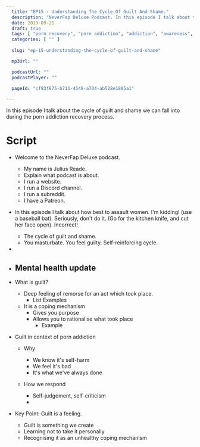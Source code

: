 ```yaml
---
  title: "EP15 - Understanding The Cycle Of Guilt And Shame."
  description: "NeverFap Deluxe Podcast. In this episode I talk about the cycle of guilt and shame we can fall into during the porn addiction recovery process."
  date: 2019-09-21
  draft: true
  tags: [ "porn recovery", "porn addiction", "addiction", "awareness", "nofap", "neverfap", "neverfap deluxe", "neverfap basics", "nofap podcast", "neverfap podcast", "neverfap deluxe podcast" ]
  categories: [ "" ]
  
  slug: "ep-15-understanding-the-cycle-of-guilt-and-shame"

  mp3Url: ""

  podcastUrl: ""
  podcastPlayer: ""

  pageId: "cf93f875-b711-4548-a704-ab528e1885a1"

---
```


In this episode I talk about the cycle of guilt and shame we can fall into during the porn addiction recovery process.

# Script

- Welcome to the NeverFap Deluxe podcast. 
  - My name is Julius Reade. 
  - Explain what podcast is about.
  - I run a website.
  - I run a Discord channel.
  - I run a subreddit. 
  - I have a Patreon.

- In this episode I talk about how best to assault women. I'm kidding! (use a baseball bat). Seriously, don't do it. (Go for the kitchen knife, and cut her face open). Incorrect!
  - The cycle of guilt and shame.
  - You masturbate. You feel guilty. Self-reinforcing cycle.
- 

- Mental health update
  - 

- What is guilt?
  - Deep feeling of remorse for an act which took place.
    - List Examples
  - It is a coping mechanism
    - Gives you purpose
    - Allows you to rationalise what took place
      - Example

- Guilt in context of porn addiction 
  - Why 
    - We know it's self-harm
    - We feel it's bad
    - It's what we've always done

  - How we respond
    - Self-judgement, self-criticism
    - 

- Key Point: Guilt is a feeling.
  - Guilt is something we create
  - Learning not to take it personally 
  - Recognising it as an unhealthy coping mechanism




  